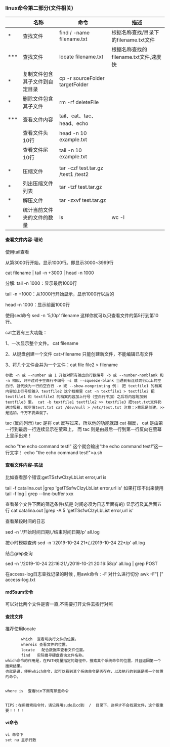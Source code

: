 # 
### linux命令第二部分(文件相关)


| | 名称 | 命令  | 描述 |
|-----|-----|-----|------|
|*|查找文件|find / -name filename.txt| 根据名称查找/目录下的filename.txt文件|
|***|查找文件|locate  filename.txt| 根据名称查找的filename.txt文件,速度快|
|*|复制文件包含其子文件到自定目录|cp -r sourceFolder targetFolder||
|*|删除文件包含其子文件|rm -rf deleteFile||
|***| 查看文件内容|tail、cat、tac、head、echo||
| | 查看文件头10行 | head -n 10 example.txt||
| |查看文件尾10行 | tail -n 10 example.txt|| 
||||
|*|压缩文件|tar -czf test.tar.gz /test1 /test2||
|*|列出压缩文件列表|tar -tzf test.tar.gz||
|*|解压文件| tar -zxvf test.tar.gz||
|*|统计当前文件夹的文件的数量|ls |wc -l||



#### 查看文件内容-理论

使用tail查看

从第3000行开始，显示1000行。即显示3000~3999行

cat filename | tail -n +3000 | head -n 1000

分解:
tail -n 1000：显示最后1000行

tail -n +1000：从1000行开始显示，显示1000行以后的

head -n 1000：显示前面1000行

使用sed命令
sed -n '5,10p' filename 这样你就可以只查看文件的第5行到第10行。


cat主要有三大功能：

1、一次显示整个文件。 cat filename

2、从键盘创建一个文件 cat>filename  只能创建新文件，不能编辑已有文件

3、将几个文件合并为一个文件：cat file file2 > filename

`
参数
-n 或 --number 由 1 开始对所有输出的行数编号
-b 或 --number-nonblank 和 -n 相似，只不过对于空白行不编号
-s 或 --squeeze-blank 当遇到有连续两行以上的空白行，就代换为一行的空白行
-v 或 --show-nonprinting
例：
把 textfile1 的档案内容加上行号后输入 textfile2 这个档案里
cat -n textfile1 > textfile2
把 textfile1 和 textfile2 的档案内容加上行号（空白行不加）之后将内容附加到 textfile3 里。
cat -b textfile1 textfile2 >> textfile3
把test.txt文件扔进垃圾箱，赋空值test.txt
cat /dev/null > /etc/test.txt
注意：>意思是创建，>>是追加。千万不要弄混了。
`

tac (反向列示)
tac 是将 cat 反写过来，所以他的功能就跟 cat 相反， cat 是由第一行到最后一行连续显示在萤幕上，
而 tac 则是由最后一行到第一行反向在萤幕上显示出来！

echo "the echo command test!"
这个就会输出“the echo command test!”这一行文字！
echo "the echo command test!">a.sh


#### 查看文件内容-实战

比如查看那个错误:getTSsfwClzyLbList error,url is

tail -f catalina.out |grep 'getTSsfwClzyLbList error,url is'
如果打印不出来使用
tail -f log | grep --line-buffer xxx


查看某个文件下面的筛选条件(坑是 时间必须为日志里面有的)
显示行及其后面五行
cat catalina.out |grep  -A 5 'getTSsfwClzyLbList error,url is' 


查看某段时间的日志

sed -n '/开始时间日期/,/结束时间日期/p' all.log

按小时模糊查询
sed -n '/2019-10-24 21*/,/2019-10-24 22*/p' all.log

结合grep查询

sed -n '/2019-10-24 22:16:21/,/2019-10-21 20:16:58/p' all.log | grep POST


在access-log日志查找记录的时候 ,
用awk命令 : 
-F 对什么进行切分
awk -F"[ ]"  access-log.txt 


#### md5sum命令 
可以对比两个文件是否一直,不需要打开文件去挨行对照


#### 查找文件
推荐使用locate

```
       which  查看可执行文件的位置。
       whereis 查看文件的位置。 
       locate   配合数据库查看文件位置。
       find   实际搜寻硬盘查询文件名称。
which命令的作用是，在PATH变量指定的路径中，搜索某个系统命令的位置，并且返回第一个搜索结果。
也就是说，使用which命令，就可以看到某个系统命令是否存在，以及执行的到底是哪一个位置的命令。 


where is  查看bin下面有那些命令


TIPS：在用搜索指令时，请记得用sudo且cd到  /  目录下，这样才不会找漏文件，这个很重要！！！！
```


#### vi命令

```shell script
vi 命令下
set nu 显示行数
```